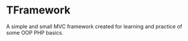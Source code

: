 # TFramework
A simple and small MVC framework created for learning and practice of some OOP PHP basics.

